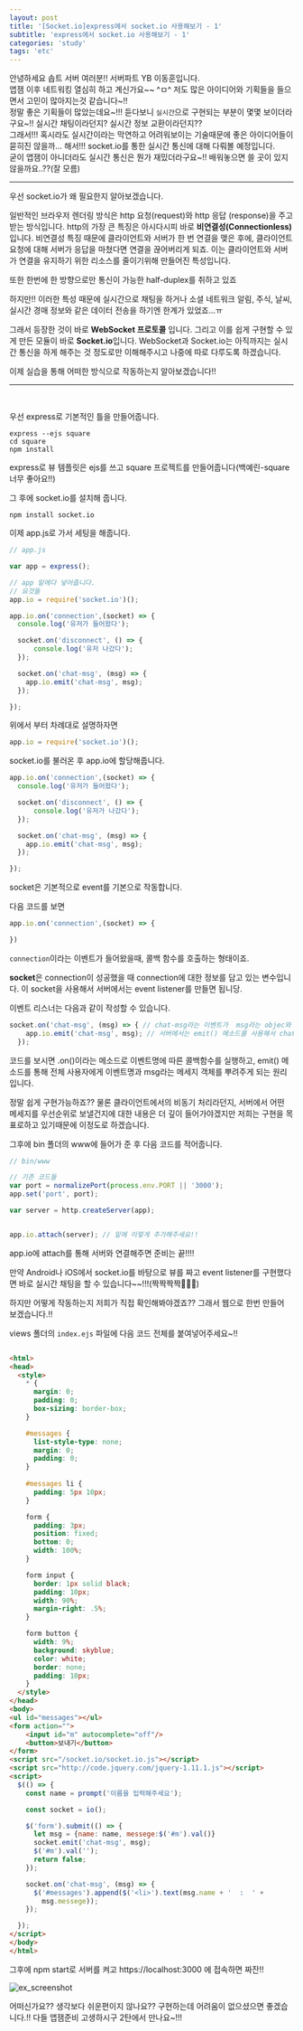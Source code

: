```yaml
---
layout: post
title: '[Socket.io]express에서 socket.io 사용해보기 - 1'
subtitle: 'express에서 socket.io 사용해보기 - 1'
categories: 'study'
tags: 'etc'
---
```


안녕하세요 솝트 서버 여러분!! 서버파트 YB 이동훈입니다.  
앱잼 이후 네트워킹 열심히 하고 계신가요~~ ^ㅁ^ 저도 많은 아이디어와 기획들을 들으면서 고민이 많아지는것 같습니다~!!  
정말 좋은 기획들이 많았는데요~!!! 듣다보니 ``실시간``으로 구현되는 부분이 몇몇 보이더라구요~!! 실시간 채팅이라던지? 실시간 정보 교환이라던지??  
그래서!!! 혹시라도 실시간이라는 막연하고 어려워보이는 기술때문에 좋은 아이디어들이 묻히진 않을까... 해서!!! socket.io를 통한 실시간 통신에 대해 다뤄볼 예정입니다.  
굳이 앱잼이 아니더라도 실시간 통신은 뭔가 재밌더라구요~!! 배워놓으면 쓸 곳이 있지 않을까요..??(잘 모름)

---

우선 socket.io가 왜 필요한지 알아보겠습니다.  

일반적인 브라우저 렌더링 방식은 http 요청(request)와 http 응답 (response)을 주고 받는 방식입니다. http의 가장 큰 특징은 아시다시피 바로 **비연결성(Connectionless)** 입니다.
비연결성 특징 때문에 클라이언트와 서버가 한 번 연결을 맺은 후에, 클라이언트 요청에 대해 서버가 응답을 마쳤다면 연결을 끊어버리게 되죠. 이는 클라이언트와 서버가 연결을 유지하기 위한 리소스를 줄이기위해 만들어진 특성입니다.

또한 한번에 한 방향으로만 통신이 가능한 half-duplex를 취하고 있죠

하지만!! 이러한 특성 때문에 실시간으로 채팅을 하거나 소셜 네트워크 알림, 주식, 날씨, 실시간 경매 정보와 같은 데이터 전송을 하기엔 한계가 있었죠...ㅠ

그래서 등장한 것이 바로 **WebSocket 프로토콜** 입니다. 그리고 이를 쉽게 구현할 수 있게 만든 모듈이 바로 **Socket.io**입니다. WebSocket과 Socket.io는 아직까지는 실시간 통신을 하게 해주는 것 정도로만 이해해주시고 나중에 따로 다루도록 하겠습니다.

이제 실습을 통해 어떠한 방식으로 작동하는지 알아보겠습니다!!


---

<br>

우선 express로 기본적인 틀을 만들어줍니다.

```
express --ejs square 
cd square
npm install
```

express로 뷰 템플릿은 ejs를 쓰고 square 프로젝트를 만들어줍니다(백예린-square 너무 좋아요!!)

그 후에 socket.io를 설치해 줍니다.

```
npm install socket.io
```

이제 app.js로 가서 세팅을 해줍니다.


```js
// app.js

var app = express();

// app 밑에다 넣어줍니다.
// 요것들 
app.io = require('socket.io')();

app.io.on('connection',(socket) => {
  console.log('유저가 들어왔다');

  socket.on('disconnect', () => {
      console.log('유저 나갔다');
  });

  socket.on('chat-msg', (msg) => {
    app.io.emit('chat-msg', msg);
  });

});
```

위에서 부터 차례대로 설명하자면

```js
app.io = require('socket.io')();
```

socket.io를 불러온 후 app.io에 할당해줍니다.

```js
app.io.on('connection',(socket) => {
  console.log('유저가 들어왔다');

  socket.on('disconnect', () => {
      console.log('유저가 나갔다');
  });

  socket.on('chat-msg', (msg) => {
    app.io.emit('chat-msg', msg);
  });

});
```

socket은 기본적으로 event를 기본으로 작동합니다.

다음 코드를 보면 

```js
app.io.on('connection',(socket) => {

})
```
``connection``이라는 이벤트가 들어왔을때, 콜백 함수를 호출하는 형태이죠.

**socket**은 connection이 성공했을 때 connection에 대한 정보를 담고 있는 변수입니다. 이 socket을 사용해서 서버에서는 event listener를 만들면 됩니당.

이벤트 리스너는 다음과 같이 작성할 수 있습니다.

```js
socket.on('chat-msg', (msg) => { // chat-msg라는 이벤트가  msg라는 objec와 함께 들어오면 
    app.io.emit('chat-msg', msg); // 서버에서는 emit() 메소드를 사용해서 chat-msg라는 이벤트로 동일한 내용을 전체 사용자에게 뿌려줍니다.
  });
```

코드를 보시면 .on()이라는 메소드로 이벤트명에 따른 콜백함수를 실행하고, emit() 메소드를 통해 전체 사용자에게 이벤트명과 msg라는 메세지 객체를 뿌려주게 되는 원리입니다.

정말 쉽게 구현가능하죠?? 물론 클라이언트에서의 비동기 처리라던지, 서버에서 어떤 메세지를 우선순위로 보낼건지에 대한 내용은 더 깊이 들어가야겠지만 저희는 구현을 목표로하고 있기때문에 이정도로 하겠습니다.

그후에 bin 폴더의 www에 들어가 준 후 다음 코드를 적어줍니다.

```js
// bin/www

// 기존 코드들
var port = normalizePort(process.env.PORT || '3000');
app.set('port', port);

var server = http.createServer(app);


app.io.attach(server); // 밑에 이렇게 추가해주세요!!
```

app.io에 attach를 통해 서버와 연결해주면 준비는 끝!!!!

만약 Android나 iOS에서 socket.io를 바탕으로 뷰를 짜고 event listener를 구현했다면 바로 실시간 채팅을 할 수 있습니다~~!!!(짝짝짝짝👏👏👏)

하지만 어떻게 작동하는지 저희가 직접 확인해봐야겠죠?? 그래서 웹으로 한번 만들어 보겠습니다.!! 

views 폴더의 ``index.ejs`` 파일에 다음 코드 전체를 붙여넣어주세요~!!

```html

<html>
<head>
  <style>
    * {
      margin: 0;
      padding: 0;
      box-sizing: border-box;
    }

    #messages {
      list-style-type: none;
      margin: 0;
      padding: 0;
    }
  
    #messages li {
      padding: 5px 10px;
    }

    form {
      padding: 3px;
      position: fixed;
      bottom: 0;
      width: 100%;
    }

    form input {
      border: 1px solid black;
      padding: 10px;
      width: 90%;
      margin-right: .5%;
    }

    form button {
      width: 9%;
      background: skyblue;
      color: white;
      border: none;
      padding: 10px;
    }
  </style>
</head>
<body>
<ul id="messages"></ul>
<form action="">
    <input id="m" autocomplete="off"/>
    <button>보내기</button>
</form>
<script src="/socket.io/socket.io.js"></script>
<script src="http://code.jquery.com/jquery-1.11.1.js"></script>
<script>
  $(() => {
    const name = prompt('이름을 입력해주세요');

    const socket = io();

    $('form').submit(() => {
      let msg = {name: name, messege:$('#m').val()} 
      socket.emit('chat-msg', msg);
      $('#m').val('');
      return false;
    });

    socket.on('chat-msg', (msg) => {
      $('#messages').append($('<li>').text(msg.name + '  :  ' +
        msg.messege));
    });

  });
</script>
</body>
</html>
```

그후에 npm start로 서버를 켜고 https://localhost:3000 에 접속하면 짜잔!!

![ex_screenshot](/assets/img/posts/socket.png)

어떠신가요?? 생각보다 쉬운편이지 않나요?? 구현하는데 어려움이 없으셨으면 좋겠습니다.!! 다들 앱잼준비 고생하시구 2탄에서 만나요~!!!